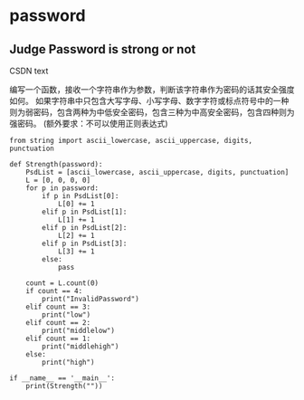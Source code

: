 # password
## Judge Password is strong or not
CSDN text

编写一个函数，接收一个字符串作为参数，判断该字符串作为密码的话其安全强度如何。
如果字符串中只包含大写字母、小写字母、数字字符或标点符号中的一种则为弱密码，包含两种为中低安全密码，包含三种为中高安全密码，包含四种则为强密码。
(额外要求：不可以使用正则表达式)

```
from string import ascii_lowercase, ascii_uppercase, digits, punctuation

def Strength(password):
    PsdList = [ascii_lowercase, ascii_uppercase, digits, punctuation]
    L = [0, 0, 0, 0]
    for p in password:
        if p in PsdList[0]:
            L[0] += 1
        elif p in PsdList[1]:
            L[1] += 1
        elif p in PsdList[2]:
            L[2] += 1
        elif p in PsdList[3]:
            L[3] += 1
        else:
            pass

    count = L.count(0)
    if count == 4:
        print("InvalidPassword")
    elif count == 3:
        print("low")
    elif count == 2:
        print("middlelow")
    elif count == 1:
        print("middlehigh")
    else:
        print("high")

if __name__ == '__main__':
    print(Strength(""))
 ```
